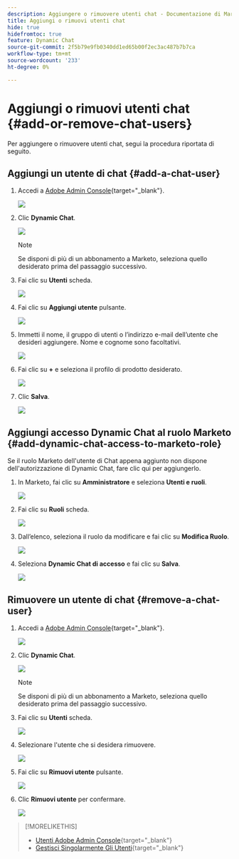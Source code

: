 ```yaml
---
description: Aggiungere o rimuovere utenti chat - Documentazione di Marketo - Documentazione del prodotto
title: Aggiungi o rimuovi utenti chat
hide: true
hidefromtoc: true
feature: Dynamic Chat
source-git-commit: 2f5b79e9fb0340dd1ed65b00f2ec3ac487b7b7ca
workflow-type: tm+mt
source-wordcount: '233'
ht-degree: 0%

---
```


# Aggiungi o rimuovi utenti chat {#add-or-remove-chat-users}

Per aggiungere o rimuovere utenti chat, segui la procedura riportata di seguito.

## Aggiungi un utente di chat {#add-a-chat-user}

1. Accedi a [Adobe Admin Console](https://adminconsole.adobe.com/){target="_blank"}.

   ![](assets/add-or-remove-chat-users-1.png)

1. Clic **Dynamic Chat**.

   ![](assets/add-or-remove-chat-users-2.png)

   >[!NOTE]
   >
   >Se disponi di più di un abbonamento a Marketo, seleziona quello desiderato prima del passaggio successivo.

1. Fai clic su **Utenti** scheda.

   ![](assets/add-or-remove-chat-users-3.png)

1. Fai clic su **Aggiungi utente** pulsante.

   ![](assets/add-or-remove-chat-users-4.png)

1. Immetti il nome, il gruppo di utenti o l’indirizzo e-mail dell’utente che desideri aggiungere. Nome e cognome sono facoltativi.

   ![](assets/add-or-remove-chat-users-5.png)

1. Fai clic su **+** e seleziona il profilo di prodotto desiderato.

   ![](assets/add-or-remove-chat-users-6.png)

1. Clic **Salva**.

   ![](assets/add-or-remove-chat-users-7.png)

## Aggiungi accesso Dynamic Chat al ruolo Marketo {#add-dynamic-chat-access-to-marketo-role}

Se il ruolo Marketo dell&#39;utente di Chat appena aggiunto non dispone dell&#39;autorizzazione di Dynamic Chat, fare clic qui per aggiungerlo.

1. In Marketo, fai clic su **Amministratore** e seleziona **Utenti e ruoli**.

   ![](assets/add-or-remove-chat-users-8.png)

1. Fai clic su **Ruoli** scheda.

   ![](assets/add-or-remove-chat-users-9.png)

1. Dall’elenco, seleziona il ruolo da modificare e fai clic su **Modifica Ruolo**.

   ![](assets/add-or-remove-chat-users-10.png)

1. Seleziona **Dynamic Chat di accesso** e fai clic su **Salva**.

   ![](assets/add-or-remove-chat-users-11.png)

## Rimuovere un utente di chat {#remove-a-chat-user}

1. Accedi a [Adobe Admin Console](https://adminconsole.adobe.com/){target="_blank"}.

   ![](assets/add-or-remove-chat-users-12.png)

1. Clic **Dynamic Chat**.

   ![](assets/add-or-remove-chat-users-13.png)

   >[!NOTE]
   >
   >Se disponi di più di un abbonamento a Marketo, seleziona quello desiderato prima del passaggio successivo.

1. Fai clic su **Utenti** scheda.

   ![](assets/add-or-remove-chat-users-14.png)

1. Selezionare l&#39;utente che si desidera rimuovere.

   ![](assets/add-or-remove-chat-users-15.png)

1. Fai clic su **Rimuovi utente** pulsante.

   ![](assets/add-or-remove-chat-users-16.png)

1. Clic **Rimuovi utente** per confermare.

   ![](assets/add-or-remove-chat-users-17.png)

>[!MORELIKETHIS]
>
>* [Utenti Adobe Admin Console](https://helpx.adobe.com/enterprise/using/users.html){target="_blank"}
>* [Gestisci Singolarmente Gli Utenti](https://helpx.adobe.com/enterprise/using/manage-users-individually.html){target="_blank"}
